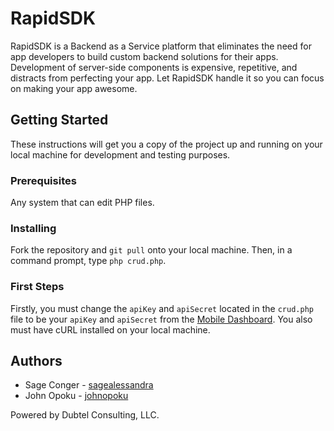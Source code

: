 # RapidSDK
RapidSDK is a Backend as a Service platform that eliminates the need for app developers to build custom backend solutions for their apps. Development of server-side components is expensive, repetitive, and distracts from perfecting your app. Let RapidSDK handle it so you can focus on making your app awesome.

## Getting Started
These instructions will get you a copy of the project up and running on your local machine for development and testing purposes.

### Prerequisites
Any system that can edit PHP files.

### Installing
Fork the repository and `git pull` onto your local machine. Then, in a command prompt, type `php crud.php`.

### First Steps
Firstly, you must change the `apiKey` and `apiSecret` located in the `crud.php` file to be your `apiKey` and `apiSecret` from the [Mobile Dashboard](http://mobile.rapidsdk.com). You also must have cURL installed on your local machine.

## Authors
* Sage Conger - [sagealessandra](https://github.com/sagealessandra)
* John Opoku - [johnopoku](https://github.com/johnopoku)

Powered by Dubtel Consulting, LLC.
